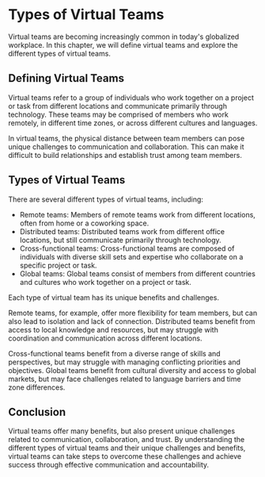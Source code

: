 # Types of Virtual Teams

Virtual teams are becoming increasingly common in today's globalized workplace. In this chapter, we will define virtual teams and explore the different types of virtual teams.

Defining Virtual Teams
----------------------

Virtual teams refer to a group of individuals who work together on a project or task from different locations and communicate primarily through technology. These teams may be comprised of members who work remotely, in different time zones, or across different cultures and languages.

In virtual teams, the physical distance between team members can pose unique challenges to communication and collaboration. This can make it difficult to build relationships and establish trust among team members.

Types of Virtual Teams
----------------------

There are several different types of virtual teams, including:

* Remote teams: Members of remote teams work from different locations, often from home or a coworking space.
* Distributed teams: Distributed teams work from different office locations, but still communicate primarily through technology.
* Cross-functional teams: Cross-functional teams are composed of individuals with diverse skill sets and expertise who collaborate on a specific project or task.
* Global teams: Global teams consist of members from different countries and cultures who work together on a project or task.

Each type of virtual team has its unique benefits and challenges.

Remote teams, for example, offer more flexibility for team members, but can also lead to isolation and lack of connection. Distributed teams benefit from access to local knowledge and resources, but may struggle with coordination and communication across different locations.

Cross-functional teams benefit from a diverse range of skills and perspectives, but may struggle with managing conflicting priorities and objectives. Global teams benefit from cultural diversity and access to global markets, but may face challenges related to language barriers and time zone differences.

Conclusion
----------

Virtual teams offer many benefits, but also present unique challenges related to communication, collaboration, and trust. By understanding the different types of virtual teams and their unique challenges and benefits, virtual teams can take steps to overcome these challenges and achieve success through effective communication and accountability.
